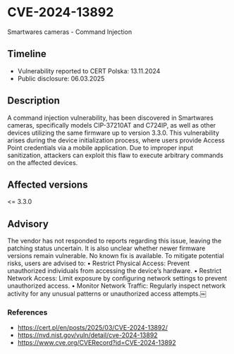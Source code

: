 # CVE-2024-13892
Smartwares cameras - Command Injection

## Timeline
- Vulnerability reported to CERT Polska: 13.11.2024
- Public disclosure: 06.03.2025

## Description

A command injection vulnerability, has been discovered in Smartwares cameras, specifically models CIP-37210AT and C724IP, as well as other devices utilizing the same firmware up to version 3.3.0. This vulnerability arises during the device initialization process, where users provide Access Point credentials via a mobile application. Due to improper input sanitization, attackers can exploit this flaw to execute arbitrary commands on the affected devices.

## Affected versions
<= 3.3.0

## Advisory
The vendor has not responded to reports regarding this issue, leaving the patching status uncertain. It is also unclear whether newer firmware versions remain vulnerable. No known fix is available. To mitigate potential risks, users are advised to:
	•	Restrict Physical Access: Prevent unauthorized individuals from accessing the device’s hardware.
	•	Restrict Network Access: Limit exposure by configuring network settings to prevent unauthorized access.
	•	Monitor Network Traffic: Regularly inspect network activity for any unusual patterns or unauthorized access attempts.￼

### References
* https://cert.pl/en/posts/2025/03/CVE-2024-13892/
* https://nvd.nist.gov/vuln/detail/cve-2024-13892
* https://www.cve.org/CVERecord?id=CVE-2024-13892
